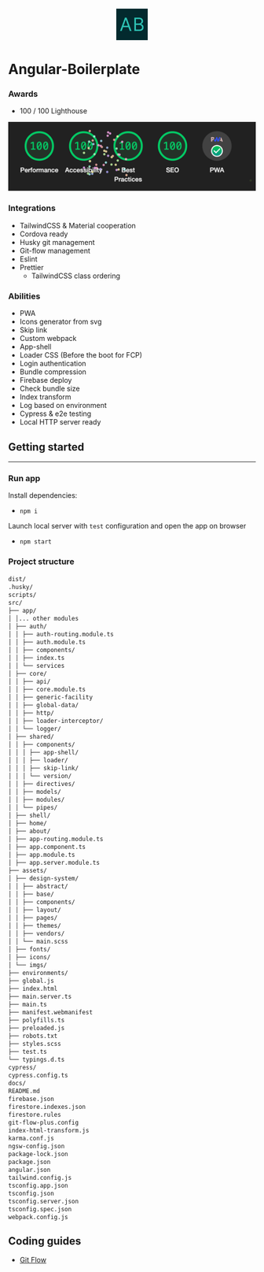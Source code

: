 <p align="center">
<img src="src/assets/imgs/logo.svg" width="64" alt="Logo" />
</p>

# Angular-Boilerplate


### Awards
- 100 / 100 Lighthouse

![img.png](src/assets/imgs/README/lighthouse-100.png)

### Integrations 
- TailwindCSS & Material cooperation
- Cordova ready
- Husky git management
- Git-flow management
- Eslint
- Prettier
  - TailwindCSS class ordering

### Abilities
- PWA
- Icons generator from svg
- Skip link
- Custom webpack
- App-shell
- Loader CSS (Before the boot for FCP)
- Login authentication
- Bundle compression
- Firebase deploy
- Check bundle size
- Index transform
- Log based on environment
- Cypress & e2e testing
- Local HTTP server ready

## Getting started

---

### Run app
Install dependencies:
- `npm i`

Launch local server with `test` configuration and open the app on browser
- `npm start`

### Project structure
```
dist/
.husky/
scripts/
src/
├── app/
│ │... other modules
│ ├── auth/
│ │ ├── auth-routing.module.ts
│ │ ├── auth.module.ts
│ │ ├── components/
│ │ ├── index.ts
│ │ └── services
│ ├── core/
│ │ ├── api/
│ │ ├── core.module.ts
│ │ ├── generic-facility
│ │ ├── global-data/
│ │ ├── http/
│ │ ├── loader-interceptor/
│ │ └── logger/
│ ├── shared/
│ │ ├── components/
│ │ │ ├── app-shell/
│ │ │ ├── loader/
│ │ │ ├── skip-link/
│ │ │ └── version/
│ │ ├── directives/
│ │ ├── models/
│ │ ├── modules/
│ │ └── pipes/
│ ├── shell/
│ ├── home/
│ ├── about/
│ ├── app-routing.module.ts
│ ├── app.component.ts
│ ├── app.module.ts
│ ├── app.server.module.ts
├── assets/
│ ├── design-system/
│ │ ├── abstract/
│ │ ├── base/
│ │ ├── components/
│ │ ├── layout/
│ │ ├── pages/
│ │ ├── themes/
│ │ ├── vendors/
│ │ └── main.scss
│ ├── fonts/
│ ├── icons/
│ └── imgs/
├── environments/
├── global.js
├── index.html
├── main.server.ts
├── main.ts
├── manifest.webmanifest
├── polyfills.ts
├── preloaded.js
├── robots.txt
├── styles.scss
├── test.ts
└── typings.d.ts
cypress/
cypress.config.ts
docs/
README.md
firebase.json
firestore.indexes.json
firestore.rules
git-flow-plus.config
index-html-transform.js
karma.conf.js
ngsw-config.json
package-lock.json
package.json
angular.json
tailwind.config.js
tsconfig.app.json
tsconfig.json
tsconfig.server.json
tsconfig.spec.json
webpack.config.js
```

## Coding guides
- [Git Flow](docs/git-flow.md)
